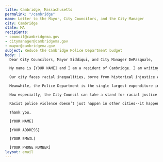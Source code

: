```yaml
---
title: Cambridge, Massachusetts
permalink: "/cambridge"
name: Letter to the Mayor, City Councilors, and the City Manager
city: Cambridge
state: MA
recipients:
- council@cambridgema.gov
- citymanager@cambridgema.gov
- mayor@cambridgema.gov
subject: Reduce the Cambridge Police Department budget
body: |
  Dear City Councilors, Mayor Siddiqui, and City Manager DePasquale,

  My name is [YOUR NAME] and I am a resident of Cambridge. I am writing in support of Policy Order #7 to demand that the City of Cambridge reduce the Cambridge Police Department budget. Cambridge’s needs must be addressed by the provision of care, and not the threat of violence. We must invest in public services that build towards “a free and fair society” rather than an armed force that endangers us.

  Our city faces racial inequalities, borne from historical injustice and brought into sharp relief by the COVID-19 epidemic, that can’t be solved by policing. Members of our community live in tight quarters and on lean budgets--this before a pandemic stole three months of wages, and counting. Thousands of us are becoming food-insecure and are at risk of eviction as soon as the ban is lifted. Essential educators are living on starvation pay while repeated and overwhelming community demands to right this glaring injustice are ignored.

  Meanwhile, the Police Department is the single largest expenditure in the City’s General Fund behind loan repayments. The CPD currently spends 52% of its budget on patrolling--$33,000,000--or 7x as much spending on patrol than social justice initiatives.

  Now especially, the City Council can take a stand for racial justice by significantly defunding policing and investing in Black and Brown communities--starting with cutting the least transparent and most harmful parts of the CPD budget.

  Racist police violence doesn’t just happen in other cities--it happens here in Cambridge too. The City Council must stop investing in targeted criminalization and surveillance, and fund what Black and Brown communities need to be safe and healthy: COVID19 relief, housing, healthcare, treatment, healing, cooperative businesses, community centers, community-led organizations and projects.

  Thank you,

  [YOUR NAME]

  [YOUR ADDRESS]

  [YOUR EMAIL]

  [YOUR PHONE NUMBER]
layout: email
---
```


